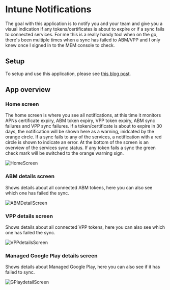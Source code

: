# Intune Notifications

The goal with this application is to notify you and your team and give you a visual indication if any tokens/certificates is about to expire or if a sync fails to connected services. For me this is a really handy tool when on the go, there's been multiple times when a sync has failed to ABM/VPP and I only knew once I signed in to the MEM console to check.

## Setup
To setup and use this application, please see [this blog post](https://almenscorner.io/introducing-intune-notifications-app/).

## App overview
### Home screen
The home screen is where you see all notifications, at this time it monitors APNs certificate expiry, ABM token expiry, VPP token expiry, ABM sync failures and VPP sync failures. If a token/certificate is about to expire in 30 days, the notification will be shown here as a warning, inidcated by the orange circle. If a sync fails to any of the services, a notification with a red circle is shown to indicate an error. At the bottom of the screen is an overview of the services sync status. If any token fails a sync the green check mark will be switched to the orange warning sign.

![HomeScreen](https://user-images.githubusercontent.com/78877636/131859982-b35664b9-103c-4e03-bc67-d2ba90d17067.png)

### ABM details screen
Shows details about all connected ABM tokens, here you can also see which one has failed the sync.

![ABMDetailScreen](https://user-images.githubusercontent.com/78877636/131860549-7f6ac9e0-65aa-4489-8dd7-0c1f9cf1382f.png)

### VPP details screen
Shows details about all connected VPP tokens, here you can also see which one has failed the sync.

![VPPdetailsScreen](https://user-images.githubusercontent.com/78877636/131860391-9d05f060-cc49-4741-80a0-ef9fa5cdfbb7.png)

### Managed Google Play details screen
Shows details about Managed Google Play, here you can also see if it has failed to sync.

![GPlaydetailScreen](https://user-images.githubusercontent.com/78877636/131860729-fd182fea-ef0a-4ecd-8004-7abbfdc70348.png)
